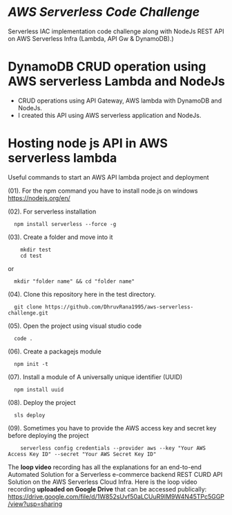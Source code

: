 # **_AWS Serverless Code Challenge_**


Serverless IAC implementation code challenge along with NodeJs REST API on AWS Serverless Infra (Lambda, API Gw &amp; DynamoDB).)


# DynamoDB CRUD operation using AWS serverless Lambda and NodeJs

- CRUD operations using API Gateway, AWS lambda with DynamoDB and NodeJs.
- I created this API using AWS serverless application and NodeJs.

# Hosting node js API in AWS serverless lambda

Useful commands to start an AWS API lambda project and deployment

(01). For the npm command you have to install node.js on windows
	    https://nodejs.org/en/
	
(02). For serverless installation
	    
      npm install serverless --force -g

(03). Create a folder and move into it

	    mkdir test
	    cd test  
      
 or
      
      mkdir "folder name" && cd "folder name"
	
(04). Clone this repository here in the test directory.
	    
      git clone https://github.com/DhruvRana1995/aws-serverless-challenge.git
	
(05). Open the project using visual studio code
	    
      code .
	
(06). Create a packagejs module
	    
      npm init -t

(07). Install a module of A universally unique identifier (UUID)
	    
      npm install uuid
	
(08). Deploy the project
	    
      sls deploy

(09). Sometimes you have to provide the AWS access key and secret key before deploying the project

	    serverless config credentials --provider aws --key "Your AWS Access Key ID" --secret "Your AWS Secret Key ID"


The **loop video** recording has all the explanations for an end-to-end Automated Solution for a Serverless e-commerce backend REST CURD API Solution on the AWS Serverless Cloud Infra. Here is the loop video recording **uploaded on Google Drive** that can be accessed publically: https://drive.google.com/file/d/1W852sUvf50aLCUuR9IM9W4N45TPc5GGP/view?usp=sharing

